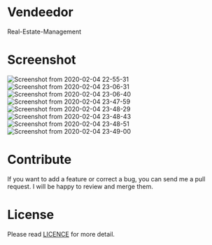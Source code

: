 # Vendeedor
Real-Estate-Management
# Screenshot
![Screenshot from 2020-02-04 22-55-31](https://user-images.githubusercontent.com/60552161/73953579-a12eb880-4926-11ea-97ab-e58eaf780561.png)
![Screenshot from 2020-02-04 23-06-31](https://user-images.githubusercontent.com/60552161/73953585-a25fe580-4926-11ea-8516-433f407c0cb3.png)
![Screenshot from 2020-02-04 23-06-40](https://user-images.githubusercontent.com/60552161/73953586-a2f87c00-4926-11ea-8484-e66c69b8a45b.png)
![Screenshot from 2020-02-04 23-47-59](https://user-images.githubusercontent.com/60552161/73953589-a3911280-4926-11ea-853f-41a656adae86.png)
![Screenshot from 2020-02-04 23-48-29](https://user-images.githubusercontent.com/60552161/73953592-a429a900-4926-11ea-9318-0e0e5809f749.png)
![Screenshot from 2020-02-04 23-48-43](https://user-images.githubusercontent.com/60552161/73953593-a429a900-4926-11ea-8158-2d2f805f25d3.png)
![Screenshot from 2020-02-04 23-48-51](https://user-images.githubusercontent.com/60552161/73953596-a4c23f80-4926-11ea-9b37-ac982bafe736.png)
![Screenshot from 2020-02-04 23-49-00](https://user-images.githubusercontent.com/60552161/73953597-a55ad600-4926-11ea-86cf-bae7ac911b8b.png)
# Contribute
If you want to add a feature or correct a bug, you can send me a pull request. I will be happy to review and merge them.
# License
Please read [LICENCE](https://github.com/rutvik-56/Vendeedor/blob/master/LICENSE) for more detail.
